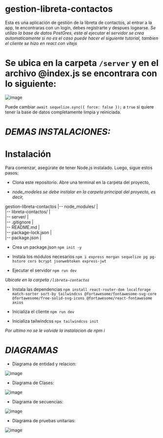 # gestion-libreta-contactos
Esta es una aplicación de gestión de la libreta de contactos, al entrar a la app, te encontraras con un login, debes registrarte y despues logearse. *Se utilizo la base de datos PostGres, esta al ejecutar el servidor se crea automaticamente si no es el caso puede hacer el siguiente tutorial, tambien el cliente se hizo en react con vitejs*

# Se ubica en la carpeta `/server` y en el archivo @index.js se encontrara con lo siguiente:
![image](https://github.com/SebasSolano/gestion-libreta-contactos/assets/99377039/39e441e0-7aa8-4e70-ad43-8d01cb60fb20)

 Puede cambiar `await sequelize.sync({ force: false });` a `true` si quiere tener la base de datos completamente limpia y reiniciada.

# *DEMAS INSTALACIONES:*

# Instalación
Para comenzar, asegúrate de tener Node.js instalado. Luego, sigue estos pasos:

- Clona este repositorio.
Abre una terminal en la carpeta del proyecto,

- *node_modeles se debe instalar en la carpeta principal del proyecto, es decir,*

gestion-libreta-contactos
|-- node_modules/
|   
|-- libreta-contactos/
|   
|-- server/
|   
|-- .gitignore
|  
|-- README.md
|   
|-- package-lock.json
|   
|-- package.json
|   


    

- Crea un package.json
`npm init -y`

- Instala los módulos necesarios
`npm i express morgan sequelize pg pg-hstore cors bcrypt jsonwebtoken express-jwt`

- Ejecutar el servidor
`npm run dev`

 *Ubicate en la carpeta `/libreta-contactos`*

- Instala las dependencias
`npm install react-router-dom localforage match-sorter sort-by tailwindcss @fortawesome/fontawesome-svg-core @fortawesome/free-solid-svg-icons @fortawesome/react-fontawesome axios`

- Inicializa el cliente 
`npm run dev`

- Inicializa tailwindcss
`npx tailwindcss init`

*Por ultimo no se le volvide la instalacion de npm i*

# *DIAGRAMAS*

- Diagrama de entidad y relacion:


![image](https://github.com/SebasSolano/gestion-libreta-contactos/assets/99377039/92b28ffa-3628-4c1c-a68b-69b3f45ab8ae)

- Diagrama de Clases:


![image](https://github.com/SebasSolano/gestion-libreta-contactos/assets/99377039/30364e47-0827-4be8-bf22-847535870a7e)

- Diagrama de secuencias:


![image](https://github.com/SebasSolano/gestion-libreta-contactos/assets/99377039/2df36c99-071c-455c-909d-aea4a0dc246c)

- Diagrama de pruebas unitarias:

![image](https://github.com/SebasSolano/gestion-libreta-contactos/assets/99377039/6f20be8d-98cd-4b6d-9852-0337f0554bf2)
